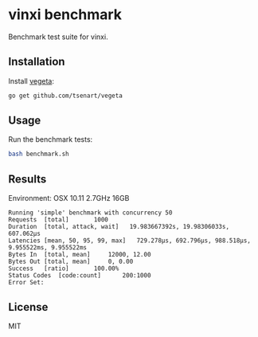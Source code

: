 # vinxi benchmark 

Benchmark test suite for vinxi.

## Installation

Install [vegeta](https://github.com/tsenart/vegeta):
```bash
go get github.com/tsenart/vegeta
```

## Usage

Run the benchmark tests:
```bash
bash benchmark.sh
```

## Results

Environment: OSX 10.11 2.7GHz 16GB

```
Running 'simple' benchmark with concurrency 50
Requests  [total]       1000
Duration  [total, attack, wait]   19.983667392s, 19.98306033s, 607.062µs
Latencies [mean, 50, 95, 99, max]   729.278µs, 692.796µs, 988.518µs, 9.955522ms, 9.955522ms
Bytes In  [total, mean]     12000, 12.00
Bytes Out [total, mean]     0, 0.00
Success   [ratio]       100.00%
Status Codes  [code:count]      200:1000  
Error Set:
```

## License

MIT
